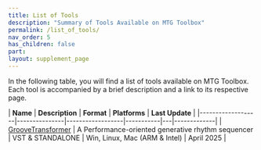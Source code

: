 ```yaml
---
title: List of Tools
description: "Summary of Tools Available on MTG Toolbox"
permalink: /list_of_tools/
nav_order: 5
has_children: false
part: 
layout: supplement_page
---
```



In the following table, you will find a list of tools available on MTG Toolbox. Each tool is accompanied by a brief description and a link to its respective page.

| **Name**              | **Description**  | **Format**           | **Platforms** | **Last Update** |
|-------------------|---------------|------------------|-----------|---|-------------|
| [GrooveTransformer]({{site.baseurl}}/GrooveTransformer) | A Performance-oriented generative rhythm sequencer | VST & STANDALONE | Win, Linux, Mac (ARM & Intel) | April 2025 |

